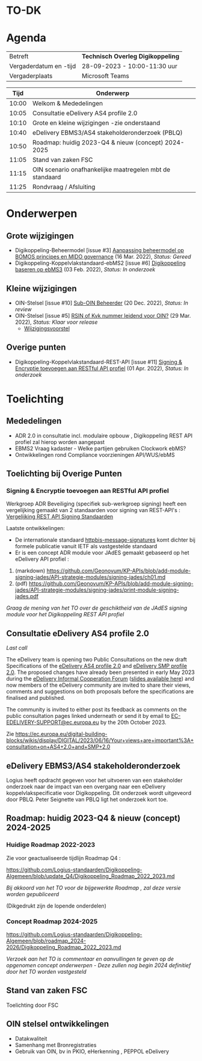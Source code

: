 # TO-DK

# Agenda

|  |   |
|------------------------|-------------------------------------| 
| Betreft  | **Technisch Overleg Digikoppeling** |
| Vergaderdatum en -tijd | 28-09-2023 - 10:00-11:30 uur  |
| Vergaderplaats  | Microsoft Teams |


| Tijd | Onderwerp |
| --- | --- |
| 10:00 | Welkom & Mededelingen        |    
| 10:05 | Consultatie eDelivery AS4 profile 2.0                        | 
| 10:10| Grote en kleine wijzigingen -zie onderstaand |
| 10:40 | eDelivery EBMS3/AS4 stakeholderonderzoek (PBLQ) |
| 10:50 | Roadmap: huidig 2023-Q4  & nieuw (concept) 2024-2025 |
| 11:05 | Stand van zaken FSC |
| 11:15 | OIN scenario onafhankelijke maatregelen mbt de standaard | 
| 11:25 | Rondvraag / Afsluiting |

# Onderwerpen

## Grote wijzigingen
* Digikoppeling-Beheermodel [issue #3] [Aanpassing beheermodel op BOMOS principes en MIDO governance](https://github.com/Logius-standaarden/Digikoppeling-Beheermodel/issues/3) (16 Mar. 2022), _Status: Gereed_
* Digikoppeling-Koppelvlakstandaard-ebMS2 [issue #6] [Digikoppeling baseren op ebMS3](https://github.com/Logius-standaarden/Digikoppeling-Koppelvlakstandaard-ebMS2/issues/6) (03 Feb. 2022), _Status: In onderzoek_

## Kleine wijzigingen
* OIN-Stelsel [issue #10] [Sub-OIN Beheerder](https://github.com/Logius-standaarden/OIN-Stelsel/issues/10) (20 Dec. 2022), _Status: In review_
* OIN-Stelsel [issue #5] [RSIN of Kvk nummer leidend voor OIN?](https://github.com/Logius-standaarden/OIN-Stelsel/issues/5) (29 Mar. 2022), _Status: Klaar voor release_
  * [Wijzigingsvoorstel](https://github.com//Logius-standaarden/OIN-Stelsel/pull/7/files)

## Overige punten
* Digikoppeling-Koppelvlakstandaard-REST-API [issue #11] [Signing & Encryptie toevoegen aan RESTful API profiel](https://github.com/Logius-standaarden/Digikoppeling-Koppelvlakstandaard-REST-API/issues/11) (01 Apr. 2022), _Status: In onderzoek_

# Toelichting



## Mededelingen

- ADR 2.0 in consultatie incl. modulaire opbouw , Digikoppeling REST API profiel zal hierop worden aangepast
- EBMS2 Vraag kadaster - Welke partijen gebruiken Clockwork ebMS?
-  Ontwikkelingen rond Compliance voorzieningen API/WUS/ebMS 

## Toelichting bij Overige Punten

### Signing & Encryptie toevoegen aan RESTful API profiel	

Werkgroep ADR Beveiliging (specifiek sub-werkgroep signing) heeft een vergelijking gemaakt van 2 standaarden voor signing van REST-API's :
[Vergelijking REST API Signing Standaarden](https://geonovum.github.io/KP-APIs/publicaties/REST_API_Signing_Standaarden) 

Laatste ontwikkelingen:
* De internationale standaard [httpbis-message-signatures](https://datatracker.ietf.org/doc/draft-ietf-httpbis-message-signatures/) komt dichter bij formele publicatie vanuit IETF als vastgestelde standaard
* Er is een concept ADR module voor JAdES gemaakt gebaseerd op het eDelivery API profiel : 

1.	(markdown) https://github.com/Geonovum/KP-APIs/blob/add-module-signing-jades/API-strategie-modules/signing-jades/ch01.md
2.	(pdf) https://github.com/Geonovum/KP-APIs/blob/add-module-signing-jades/API-strategie-modules/signing-jades/print-module-signing-jades.pdf

_Graag de mening van het TO over de geschiktheid van de JAdES signing module voor het Digikoppeling REST API profiel_



## Consultatie eDelivery AS4 profile 2.0                        

_Last call_

The eDelivery team is opening two Public Consultations on the new draft Specifications of the [eDelivery AS4 profile 2.0](https://ec.europa.eu/digital-building-blocks/wikis/x/NabXGw) and [eDelivery SMP profile 2.0](https://ec.europa.eu/digital-building-blocks/wikis/x/xqfXGw). The proposed changes have already been presented in early May 2023 during the [eDelivery Informal Cooperation Forum](https://ec.europa.eu/digital-building-blocks/wikis/x/Wi7ZJw) ([slides available here](https://europa.eu/!q6vcQG)) and now members of the eDelivery community are invited to share their views, comments and suggestions on both proposals before the specifications are finalised and published.  

The community is invited to either post its feedback as comments on the public consultation pages linked underneath or send it by email to EC-EDELIVERY-SUPPORT@ec.europa.eu by the 20th October 2023.

Zie https://ec.europa.eu/digital-building-blocks/wikis/display/DIGITAL/2023/06/16/Your+views+are+important%3A+consultation+on+AS4+2.0+and+SMP+2.0

## eDelivery EBMS3/AS4 stakeholderonderzoek 

Logius heeft opdracht gegeven voor het uitvoeren van een stakeholder onderzoek naar de impact van 
een overgang naar een eDelivery koppelvlakspecificatie voor Digikoppeling. Dit onderzoek wordt 
uitgeveord door PBLQ. Peter Seignette van PBLQ ligt het onderzoek kort toe.

## Roadmap: huidig 2023-Q4  & nieuw (concept) 2024-2025

### Huidige Roadmap 2022-2023
Zie voor geactualiseerde tijdlijn Roadmap Q4 :

https://github.com/Logius-standaarden/Digikoppeling-Algemeen/blob/update_Q4/Digikoppeling_Roadmap_2022_2023.md

_Bij akkoord van het TO voor de bijgewerkte Roadmap , zal deze versie worden gepubliceerd_


(Dikgedrukt zijn de lopende onderdelen)

### Concept Roadmap 2024-2025
https://github.com/Logius-standaarden/Digikoppeling-Algemeen/blob/roadmap_2024-2026/Digikoppeling_Roadmap_2022_2023.md


_Verzoek aan het TO is commentaar en aanvullingen te geven op de opgenomen concept onderwerpen - Deze zullen nog begin 2024 definitief door het TO worden vastgesteld_


## Stand van zaken FSC 

Toelichting door FSC

## OIN stelsel ontwikkelingen

- Datakwaliteit
- Samenhang met Bronregistraties
- Gebruik van OIN, bv in PKIO, eHerkenning , PEPPOL eDelivery 
  


